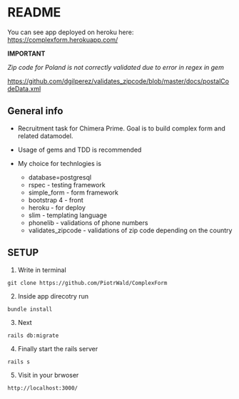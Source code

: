 # README

You can see app deployed on heroku here: https://complexform.herokuapp.com/

**IMPORTANT**

*Zip code for Poland is not correctly validated due to error in regex in gem*

https://github.com/dgilperez/validates_zipcode/blob/master/docs/postalCodeData.xml


## General info

* Recruitment task for Chimera Prime. Goal is to build complex form and related datamodel.

* Usage of gems and TDD is recommended

* My choice for technlogies is
  - database=postgresql
  - rspec - testing framework
  - simple_form - form framework
  - bootstrap 4 - front
  - heroku - for deploy
  - slim - templating language
  - phonelib - validations of phone numbers
  - validates_zipcode - validations of zip code depending on the country

## SETUP

1. Write in terminal

`git clone https://github.com/PiotrWald/ComplexForm`

2. Inside app direcotry run

`bundle install`

3. Next

`rails db:migrate`

4. Finally start the rails server

`rails s`

5. Visit in your brwoser

`http://localhost:3000/`
